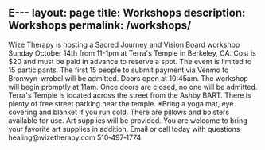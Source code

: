 E---
layout: page
title: Workshops
description: Workshops
permalink: /workshops/
---
<p class="text-justify">
Wize Therapy is hosting a Sacred Journey and Vision Board workshop Sunday October 14th from 11-1pm at Terra's Temple in Berkeley, CA. Cost is $20 and must be paid in advance to reserve a spot. The event is limited to 15 participants. The first 15 people to submit payment via Venmo to Bronwyn-wrobel will be admitted. Doors open at 10:45am. The workshop will begin promptly at 11am. Once doors are closed, no one will be admitted. Terra's Temple is located across the street from the Ashby BART. There is plenty of free street parking near the temple. *Bring a yoga mat, eye covering and blanket if you run cold. There are pillows and bolsters available for use. Art supplies will be provided. You are welcome to bring your favorite art supplies in addition. Email or call today with questions healing@wizetherapy.com 510&#8209;497&#8209;1774
</p>